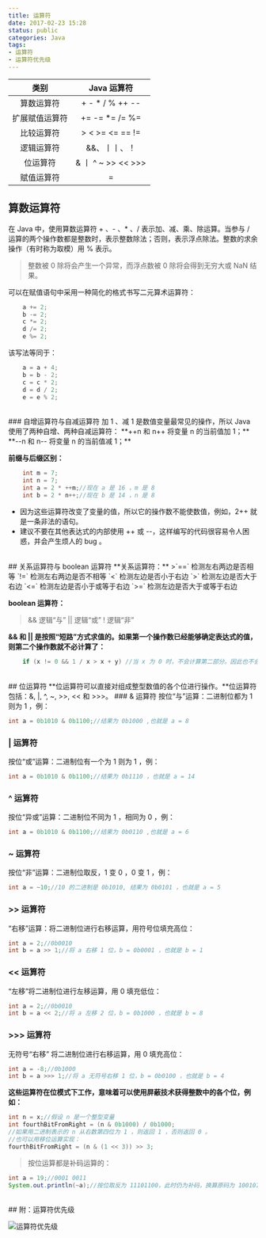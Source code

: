 ```yaml
---
title: 运算符
date: 2017-02-23 15:28
status: public
categories: Java
tags: 
- 运算符
- 运算符优先级
---
```


|类别|Java 运算符|
|:--:|:--:|
|算数运算符|+ - * / % ++ --|
|扩展赋值运算符|+= -= *= /= %=|
|比较运算符|> < >= <= == !=|
|逻辑运算符|&&、丨丨、！|
|位运算符|& 丨 ^ ~ >> << >>>|
|赋值运算符|=|

<!-- more -->

## 算数运算符
在 Java 中，使用算数运算符 + 、- 、* 、/ 表示加、减、乘、除运算。当参与 / 运算的两个操作数都是整数时，表示整数除法；否则，表示浮点除法。整数的求余操作（有时称为取模）用 % 表示。
>整数被 0 除将会产生一个异常，而浮点数被 0 除将会得到无穷大或 NaN 结果。

可以在赋值语句中采用一种简化的格式书写二元算术运算符：

```java
	a += 2;
	b -= 2;
	c *= 2;
	d /= 2;
	e %= 2;
```
该写法等同于：

```java
	a = a + 4;
	b = b - 2;
	c = c * 2;
	d = d / 2;
	e = e % 2;
```

</br>
### 自增运算符与自减运算符
加 1 、减 1 是数值变量最常见的操作，所以 Java 使用了两种自增、两种自减运算符：
**++n 和 n++ 将变量 n 的当前值加 1；**
**--n 和 n-- 将变量 n 的当前值减 1；**

**前缀与后缀区别：**

```java
	int m = 7;
	int n = 7;
	int a = 2 * ++m;//现在 a 是 16 ，m 是 8
	int b = 2 * n++;//现在 b 是 14 ，n 是 8
```
- 因为这些运算符改变了变量的值，所以它的操作数不能使数值，例如，2++ 就是一条非法的语句。
- 建议不要在其他表达式的内部使用 ++ 或 --，这样编写的代码很容易令人困惑，并会产生烦人的 bug 。

</br>
## 关系运算符与 boolean 运算符
**关系运算符：**
>`==` 检测左右两边是否相等
`!=` 检测左右两边是否不相等
`<` 检测左边是否小于右边
`>` 检测左边是否大于右边
`<=` 检测左边是否小于或等于右边
`>=` 检测左边是否大于或等于右边

**boolean 运算符：**
>&& 逻辑“与”
|| 逻辑“或”
! 逻辑“非”

**&& 和 || 是按照“短路”方式求值的。如果第一个操作数已经能够确定表达式的值，则第二个操作数就不必计算了：**

```java
	if (x != 0 && 1 / x > x + y) //当 x 为 0 时，不会计算第二部分。因此也不会出现除以 0 的错误。
```

</br>
## 位运算符
**位运算符可以直接对组成整型数值的各个位进行操作。**位运算符包括：&, |, ^, ~, >>, << 和 >>>。
### & 运算符
按位“与”运算：二进制位都为 1 则为 1 ，例：

```java
int a = 0b1010 & 0b1100;//结果为 0b1000 ,也就是 a = 8
```

### | 运算符
按位“或”运算：二进制位有一个为 1 则为 1 ，例：

```java
int a = 0b1010 & 0b1100;//结果为 0b1110 ，也就是 a = 14
```

### ^ 运算符
按位“异或”运算：二进制位不同为 1 ，相同为 0 ，例：

```java
int a = 0b1010 & 0b1100;//结果为 0b0110 ,也就是 a = 6
```
### ~ 运算符
按位“非”运算：二进制位取反，1 变 0 ，0 变 1 ，例：

```java
int a = ~10;//10 的二进制是 0b1010, 结果为 0b0101 ，也就是 a = 5
```
### >> 运算符
“右移”运算：将二进制位进行右移运算，用符号位填充高位：

```java
int a = 2;//0b0010
int b = a >> 1;//将 a 右移 1 位，b = 0b0001 ，也就是 b = 1
```
### << 运算符
“左移”将二进制位进行左移运算，用 0 填充低位：

```java
int a = 2;//0b0010
int b = a << 2;//将 a 左移 2 位，b = 0b1000 ，也就是 b = 8
```
### >>> 运算符
无符号“右移” 将二进制位进行右移运算，用 0 填充高位：

```java
int a = -8;//0b1000
int b = a >>> 1;//将 a 无符号右移 1 位，b = 0b0100 ，也就是 b = 4
```

**这些运算符在位模式下工作，意味着可以使用屏蔽技术获得整数中的各个位，例如：**

```java
int n = x;//假设 n 是一个整型变量
int fourthBitFromRight = (n & 0b1000) / 0b1000;
//如果用二进制表示的 n 从右数第四位为 1 ，则返回 1 ，否则返回 0 。
//也可以用移位运算实现：
fourthBitFromRight = (n & (1 << 3)) >> 3;
```
>按位运算都是补码运算的：

```java
int a = 19;//0001 0011
System.out.println(~a);//按位取反为 11101100，此时仍为补码，换算原码为 10010100，也就是-20
```

</br>
## 附：运算符优先级

![运算符优先级](http://wx2.sinaimg.cn/mw690/a6e9cb00ly1fd512d1nlij21kw0sptiu.jpg)
